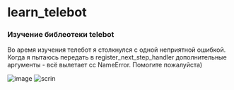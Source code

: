 # learn_telebot
### Изучение библеотеки telebot

Во аремя изучения телебот я столкнулся с одной неприятной ошибкой. Когда я пытаюсь передать в register_next_step_handler дополнительные аргументы - всё вылетает сс NameError. Помогите пожалуйста)

![image](https://user-images.githubusercontent.com/91367326/180640212-aafc061f-32b1-46b2-9397-24b5574bd4c7.png)
![scrin](https://user-images.githubusercontent.com/91367326/180640584-c478be2c-c0c7-4af3-a88b-ec94c144f64a.png)
